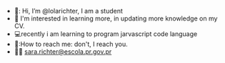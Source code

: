 - 🤍: Hi, I’m @lolarichter, I am a student
- :brain: I'm interested in learning more, in updating more knowledge on my CV.
- :computer:recently i am learning to program jarvascript code language
- 💛:How to reach me: don't, I reach you.
- 🍋:e-mail: sara.richter@escola.pr.gov.pr
